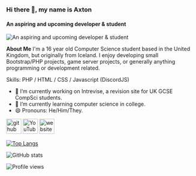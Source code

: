 ### Hi there 👋, my name is Axton
#### An aspiring and upcoming developer & student
![An aspiring and upcoming developer & student](https://cdn.discordapp.com/attachments/765690365256007692/917549627711062086/Hello_Im_axtonprice__nAn_aspiring_developer.png)

**About Me**
I'm a 16 year old Computer Science student based in the United Kingdom, but originally from Iceland. I enjoy developing small Bootstrap/PHP projects, game server projects, or generally anything programming or development related.

Skills: PHP / HTML / CSS /  Javascript (DiscordJS)

- 🔭 I’m currently working on Intrevise, a revision site for UK GCSE CompSci students. 
- 🌱 I’m currently learning computer science in college. 
- 😄 Pronouns: He/Him/They. 


[<img src='https://cdn.jsdelivr.net/npm/simple-icons@3.0.1/icons/github.svg' alt='github' height='40'>](https://github.com/axtonprice)  [<img src='https://cdn.jsdelivr.net/npm/simple-icons@3.0.1/icons/youtube.svg' alt='YouTube' height='40'>](https://www.youtube.com/channel/UCQ33WJtEvMq4g6M3g8foeQQ)  [<img src='https://cdn.jsdelivr.net/npm/simple-icons@3.0.1/icons/icloud.svg' alt='website' height='40'>](https://axtonprice.com)  

[![Top Langs](https://github-readme-stats.vercel.app/api/top-langs/?username=axtonprice)](https://github.com/anuraghazra/github-readme-stats)

![GitHub stats](https://github-readme-stats.vercel.app/api?username=axtonprice&show_icons=true&count_private=true)  

![Profile views](https://gpvc.arturio.dev/axtonprice)  

